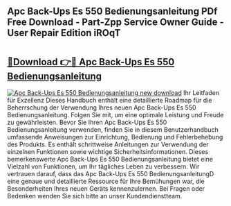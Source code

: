 ## Apc Back-Ups Es 550 Bedienungsanleitung PDf Free Download - Part-Zpp Service Owner Guide - User Repair Edition iROqT

# <h2><a href="http://df32d3.blite.top/?on=Apc+Back-Ups+Es+550+Bedienungsanleitung">🔗Download 👉🔴 Apc Back-Ups Es 550 Bedienungsanleitung</a></h2>

[![Apc Back-Ups Es 550 Bedienungsanleitung new download](https://i.imgur.com/lujVjoI.png)](http://df32d3.blite.top/?on=Apc+Back-Ups+Es+550+Bedienungsanleitung)
Ihr Leitfaden für Exzellenz Dieses Handbuch enthält eine detaillierte Roadmap für die Beherrschung der Verwendung Ihres neuen Apc Back-Ups Es 550 Bedienungsanleitung. Folgen Sie mit, um eine optimale Leistung und Freude zu gewährleisten. Bevor Sie Ihren Apc Back-Ups Es 550 Bedienungsanleitung verwenden, finden Sie in diesem Benutzerhandbuch umfassende Anweisungen zur Einrichtung, Bedienung und Fehlerbehebung des Produkts. Es enthält schrittweise Anleitungen zur Verwendung der einzelnen Funktionen sowie wichtige Sicherheitsinformationen. Dieses bemerkenswerte Apc Back-Ups Es 550 Bedienungsanleitung bietet eine Vielzahl von Funktionen, um Ihr tägliches Leben zu verbessern. Wir vertrauen darauf, dass das Apc Back-Ups Es 550 BedienungsanleitungD eine genaue und detaillierte Ressource für Ihre Bemühungen war, die Besonderheiten Ihres neuen Geräts kennenzulernen. Bei Fragen oder Bedenken wenden Sie sich bitte an unser Kundendienstteam.

